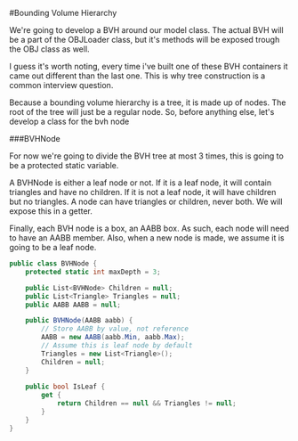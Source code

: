 #Bounding Volume Hierarchy

We're going to develop a BVH around our model class. The actual BVH will be a part of the OBJLoader class, but it's methods will be exposed trough the OBJ class as well.

I guess it's worth noting, every time i've built one of these BVH containers it came out different than the last one. This is why tree construction is a common interview question.

Because a bounding volume hierarchy is a tree, it is made up of nodes. The root of the tree will just be a regular node. So, before anything else, let's develop a class for the bvh node

###BVHNode

For now we're going to divide the BVH tree at most 3 times, this is going to be a protected static variable. 

A BVHNode is either a leaf node or not. If it is a leaf node, it will contain triangles and have no children. If it is not a leaf node, it will have children but no triangles. A node can have triangles or children, never both. We will expose this in a getter.

Finally, each BVH node is a box, an AABB box. As such, each node will need to have an AABB member. Also, when a new node is made, we assume it is going to be a leaf node.

```cs
public class BVHNode {
    protected static int maxDepth = 3;

    public List<BVHNode> Children = null;
    public List<Triangle> Triangles = null;
    public AABB AABB = null;

    public BVHNode(AABB aabb) {
        // Store AABB by value, not reference
        AABB = new AABB(aabb.Min, aabb.Max);
        // Assume this is leaf node by default
        Triangles = new List<Triangle>();
        Children = null;
    }
    
    public bool IsLeaf {
        get {
            return Children == null && Triangles != null;
        }
    }
}
```